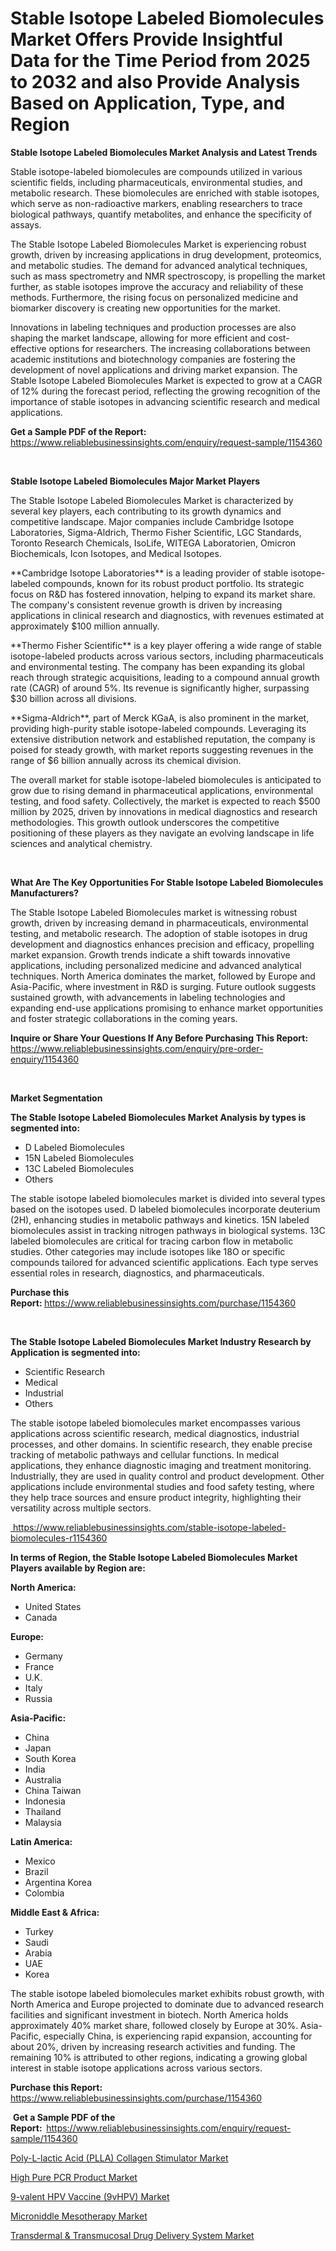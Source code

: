 <p><h1>Stable Isotope Labeled Biomolecules Market Offers Provide Insightful Data for the Time Period from 2025 to 2032 and also Provide Analysis Based on Application, Type, and Region</h1></p><p><strong>Stable Isotope Labeled Biomolecules Market Analysis and Latest Trends</strong></p>
<p><p>Stable isotope-labeled biomolecules are compounds utilized in various scientific fields, including pharmaceuticals, environmental studies, and metabolic research. These biomolecules are enriched with stable isotopes, which serve as non-radioactive markers, enabling researchers to trace biological pathways, quantify metabolites, and enhance the specificity of assays.</p><p>The Stable Isotope Labeled Biomolecules Market is experiencing robust growth, driven by increasing applications in drug development, proteomics, and metabolic studies. The demand for advanced analytical techniques, such as mass spectrometry and NMR spectroscopy, is propelling the market further, as stable isotopes improve the accuracy and reliability of these methods. Furthermore, the rising focus on personalized medicine and biomarker discovery is creating new opportunities for the market.</p><p>Innovations in labeling techniques and production processes are also shaping the market landscape, allowing for more efficient and cost-effective options for researchers. The increasing collaborations between academic institutions and biotechnology companies are fostering the development of novel applications and driving market expansion. The Stable Isotope Labeled Biomolecules Market is expected to grow at a CAGR of 12% during the forecast period, reflecting the growing recognition of the importance of stable isotopes in advancing scientific research and medical applications.</p></p>
<p><strong>Get a Sample PDF of the Report:&nbsp;</strong> <a href="https://www.reliablebusinessinsights.com/enquiry/request-sample/1154360?utm_campaign=1138&utm_medium=2&utm_source=Github&utm_content=ia&utm_term=09032025&utm_id=stable-isotope-labeled-biomolecules">https://www.reliablebusinessinsights.com/enquiry/request-sample/1154360</a></p>
<p>&nbsp;</p>
<p><strong>Stable Isotope Labeled Biomolecules Major Market Players</strong></p>
<p><p>The Stable Isotope Labeled Biomolecules Market is characterized by several key players, each contributing to its growth dynamics and competitive landscape. Major companies include Cambridge Isotope Laboratories, Sigma-Aldrich, Thermo Fisher Scientific, LGC Standards, Toronto Research Chemicals, IsoLife, WITEGA Laboratorien, Omicron Biochemicals, Icon Isotopes, and Medical Isotopes.</p><p>**Cambridge Isotope Laboratories** is a leading provider of stable isotope-labeled compounds, known for its robust product portfolio. Its strategic focus on R&D has fostered innovation, helping to expand its market share. The company's consistent revenue growth is driven by increasing applications in clinical research and diagnostics, with revenues estimated at approximately $100 million annually.</p><p>**Thermo Fisher Scientific** is a key player offering a wide range of stable isotope-labeled products across various sectors, including pharmaceuticals and environmental testing. The company has been expanding its global reach through strategic acquisitions, leading to a compound annual growth rate (CAGR) of around 5%. Its revenue is significantly higher, surpassing $30 billion across all divisions.</p><p>**Sigma-Aldrich**, part of Merck KGaA, is also prominent in the market, providing high-purity stable isotope-labeled compounds. Leveraging its extensive distribution network and established reputation, the company is poised for steady growth, with market reports suggesting revenues in the range of $6 billion annually across its chemical division.</p><p>The overall market for stable isotope-labeled biomolecules is anticipated to grow due to rising demand in pharmaceutical applications, environmental testing, and food safety. Collectively, the market is expected to reach $500 million by 2025, driven by innovations in medical diagnostics and research methodologies. This growth outlook underscores the competitive positioning of these players as they navigate an evolving landscape in life sciences and analytical chemistry.</p></p>
<p>&nbsp;</p>
<p><strong>What Are The Key Opportunities For Stable Isotope Labeled Biomolecules Manufacturers?</strong></p>
<p><p>The Stable Isotope Labeled Biomolecules market is witnessing robust growth, driven by increasing demand in pharmaceuticals, environmental testing, and metabolic research. The adoption of stable isotopes in drug development and diagnostics enhances precision and efficacy, propelling market expansion. Growth trends indicate a shift towards innovative applications, including personalized medicine and advanced analytical techniques. North America dominates the market, followed by Europe and Asia-Pacific, where investment in R&D is surging. Future outlook suggests sustained growth, with advancements in labeling technologies and expanding end-use applications promising to enhance market opportunities and foster strategic collaborations in the coming years.</p></p>
<p><strong>Inquire or Share Your Questions If Any Before Purchasing This Report:</strong> <a href="https://www.reliablebusinessinsights.com/enquiry/pre-order-enquiry/1154360?utm_campaign=1138&utm_medium=2&utm_source=Github&utm_content=ia&utm_term=09032025&utm_id=stable-isotope-labeled-biomolecules">https://www.reliablebusinessinsights.com/enquiry/pre-order-enquiry/1154360</a></p>
<p>&nbsp;</p>
<p><strong>Market Segmentation</strong></p>
<p><strong>The Stable Isotope Labeled Biomolecules Market Analysis by types is segmented into:</strong></p>
<p><ul><li>D Labeled Biomolecules</li><li>15N Labeled Biomolecules</li><li>13C Labeled Biomolecules</li><li>Others</li></ul></p>
<p><p>The stable isotope labeled biomolecules market is divided into several types based on the isotopes used. D labeled biomolecules incorporate deuterium (2H), enhancing studies in metabolic pathways and kinetics. 15N labeled biomolecules assist in tracking nitrogen pathways in biological systems. 13C labeled biomolecules are critical for tracing carbon flow in metabolic studies. Other categories may include isotopes like 18O or specific compounds tailored for advanced scientific applications. Each type serves essential roles in research, diagnostics, and pharmaceuticals.</p></p>
<p><strong>Purchase this Report:&nbsp;</strong><a href="https://www.reliablebusinessinsights.com/purchase/1154360?utm_campaign=1138&utm_medium=2&utm_source=Github&utm_content=ia&utm_term=09032025&utm_id=stable-isotope-labeled-biomolecules">https://www.reliablebusinessinsights.com/purchase/1154360</a></p>
<p>&nbsp;</p>
<p><strong>The Stable Isotope Labeled Biomolecules Market Industry Research by Application is segmented into:</strong></p>
<p><ul><li>Scientific Research</li><li>Medical</li><li>Industrial</li><li>Others</li></ul></p>
<p><p>The stable isotope labeled biomolecules market encompasses various applications across scientific research, medical diagnostics, industrial processes, and other domains. In scientific research, they enable precise tracking of metabolic pathways and cellular functions. In medical applications, they enhance diagnostic imaging and treatment monitoring. Industrially, they are used in quality control and product development. Other applications include environmental studies and food safety testing, where they help trace sources and ensure product integrity, highlighting their versatility across multiple sectors.</p></p>
<p><a href="https://www.reliablebusinessinsights.com/stable-isotope-labeled-biomolecules-r1154360?utm_campaign=1138&utm_medium=2&utm_source=Github&utm_content=ia&utm_term=09032025&utm_id=stable-isotope-labeled-biomolecules">&nbsp;https://www.reliablebusinessinsights.com/stable-isotope-labeled-biomolecules-r1154360</a></p>
<p><strong>In terms of Region, the Stable Isotope Labeled Biomolecules Market Players available by Region are:</strong></p>
<p>
    <p> <strong> North America: </strong>
        <ul>
            <li>United States</li>
            <li>Canada</li>
        </ul>
        </p> 
    <p> <strong> Europe: </strong>
        <ul>
            <li>Germany</li>
            <li>France</li>
            <li>U.K.</li>
            <li>Italy</li>
            <li>Russia</li>
        </ul>
        </p> 
    <p> <strong> Asia-Pacific: </strong>
        <ul>
            <li>China</li>
            <li>Japan</li>
            <li>South Korea</li>
            <li>India</li>
            <li>Australia</li>
            <li>China Taiwan</li>
            <li>Indonesia</li>
            <li>Thailand</li>
            <li>Malaysia</li>
        </ul>
        </p> 
    <p> <strong> Latin America: </strong>
        <ul>
            <li>Mexico</li>
            <li>Brazil</li>
            <li>Argentina Korea</li>
            <li>Colombia</li>
        </ul>
        </p> 
    <p> <strong> Middle East & Africa: </strong>
        <ul>
            <li>Turkey</li>
            <li>Saudi</li>
            <li>Arabia</li>
            <li>UAE</li>
            <li>Korea</li>
        </ul>
    </p>
    </p>
<p><p>The stable isotope labeled biomolecules market exhibits robust growth, with North America and Europe projected to dominate due to advanced research facilities and significant investment in biotech. North America holds approximately 40% market share, followed closely by Europe at 30%. Asia-Pacific, especially China, is experiencing rapid expansion, accounting for about 20%, driven by increasing research activities and funding. The remaining 10% is attributed to other regions, indicating a growing global interest in stable isotope applications across various sectors.</p></p>
<p><strong>Purchase this Report: </strong><a href="https://www.reliablebusinessinsights.com/purchase/1154360?utm_campaign=1138&utm_medium=2&utm_source=Github&utm_content=ia&utm_term=09032025&utm_id=stable-isotope-labeled-biomolecules">https://www.reliablebusinessinsights.com/purchase/1154360</a></p>
<p>&nbsp;<strong>Get a Sample PDF of the Report:&nbsp;&nbsp;</strong><a href="https://www.reliablebusinessinsights.com/enquiry/request-sample/1154360?utm_campaign=1138&utm_medium=2&utm_source=Github&utm_content=ia&utm_term=09032025&utm_id=stable-isotope-labeled-biomolecules">https://www.reliablebusinessinsights.com/enquiry/request-sample/1154360</a></p>
<p><strong></strong></p>
<p><p><a href="https://github.com/syskamazucqa/Market-Research-Report-List-1/blob/main/poly-l-lactic-acid-plla-collagen-stimulator-market.md?utm_campaign=1138&utm_medium=2&utm_source=Github&utm_content=ia&utm_term=09032025&utm_id=stable-isotope-labeled-biomolecules">Poly-L-lactic Acid (PLLA) Collagen Stimulator Market</a></p><p><a href="https://github.com/bhuraoutenc8/Market-Research-Report-List-1/blob/main/high-pure-pcr-product-market.md?utm_campaign=1138&utm_medium=2&utm_source=Github&utm_content=ia&utm_term=09032025&utm_id=stable-isotope-labeled-biomolecules">High Pure PCR Product Market</a></p><p><a href="https://github.com/tandepinho3p/Market-Research-Report-List-1/blob/main/9-valent-hpv-vaccine-9vhpv-market.md?utm_campaign=1138&utm_medium=2&utm_source=Github&utm_content=ia&utm_term=09032025&utm_id=stable-isotope-labeled-biomolecules">9-valent HPV Vaccine (9vHPV) Market</a></p><p><a href="https://github.com/lelkohydesyj/Market-Research-Report-List-1/blob/main/microniddle-mesotherapy-market.md?utm_campaign=1138&utm_medium=2&utm_source=Github&utm_content=ia&utm_term=09032025&utm_id=stable-isotope-labeled-biomolecules">Microniddle Mesotherapy Market</a></p><p><a href="https://github.com/cezilfinerv9/Market-Research-Report-List-1/blob/main/transdermal-transmucosal-drug-delivery-system-market.md?utm_campaign=1138&utm_medium=2&utm_source=Github&utm_content=ia&utm_term=09032025&utm_id=stable-isotope-labeled-biomolecules">Transdermal & Transmucosal Drug Delivery System Market</a></p></p>